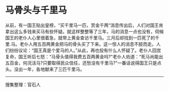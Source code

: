 # 马骨头与千里马

从前，有一国王贴出皇榜，“买千里马一匹，赏金千两“消息传出后，人们对国王肯拿出这么多钱来买马有些怀疑。就这样整整等了三年，马的消息一点也没有，伺候国王的老仆人心里很着急，就带上黄金查访千里马。三月后却找到一匹死了的千里.马。老仆人用五百两黄金把马的骨头买了下来。这一惊人的消息不胫而走。人们纷纷议论：“国王真是个爱马的人。”从此，再也投有什么人怀疑了。老仆人回宫复命，国王听后七怒：“马骨头值得我费五百两黄金吗?"老仆人劝道：“死马尚能出五百金，何况活马?只要取得民众信任，还愁没有千里马?”一番话说得国王只是点头。没出一年，各地献来了三匹千里马。

---

搜集整理：官石人